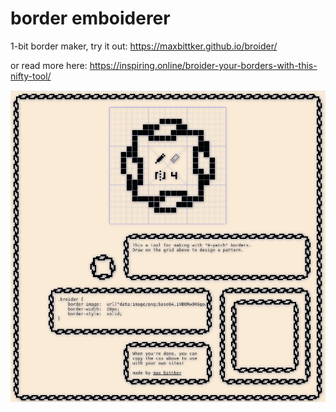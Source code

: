 # border emboiderer

1-bit border maker, try it out: https://maxbittker.github.io/broider/

or read more here: https://inspiring.online/broider-your-borders-with-this-nifty-tool/

![img0](assets/screenshot.png)
